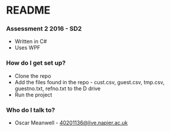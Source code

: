 # README #


### Assessment 2 2016 - SD2 ###

* Written in C#
* Uses WPF

### How do I get set up? ###

* Clone the repo
* Add the files found in the repo - cust.csv, guest.csv, tmp.csv, guestno.txt, refno.txt to the D drive
* Run the project



### Who do I talk to? ###

* Oscar Meanwell - 40201136@live.napier.ac.uk